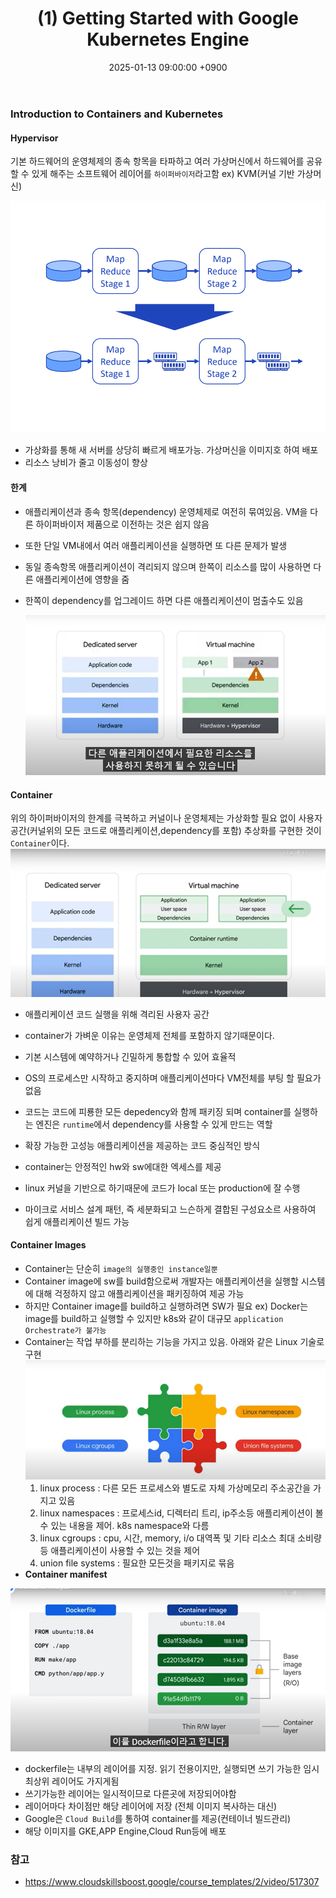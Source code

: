 ﻿---
title: "(1) Getting Started with Google Kubernetes Engine"
date : 2025-01-13 09:00:00 +0900
categories: [Kubernetes,GKE]
tags : [gcp,wif]
---

### **Introduction to Containers and Kubernetes**

####  **Hypervisor** 
기본 하드웨어의 운영체제의 종속 항목을 타파하고 여러 가상머신에서 하드웨어를 공유할 수 있게 해주는 소프트웨어 레이어를 `하이퍼바이저`라고함 ex) KVM(커널 기반 가상머신)

![hypervisor](image.png)

- 가상화를 통해 새 서버를 상당히 빠르게 배포가능. 가상머신을 이미지호 하여 배포
- 리소스 낭비가 줄고 이동성이 향상
    

#### **한계** 
- 애플리케이션과 종속 항목(dependency) 운영체제로 여전히 묶여있음. VM을 다른 하이퍼바이저 제품으로 이전하는 것은 쉽지 않음
- 또한 단일 VM내에서 여러 애플리케이션을 실행하면 또 다른 문제가 발생
- 동일 종속항목 애플리케이션이 격리되지 않으며 한쪽이 리소스를 많이 사용하면 다른 애플리케이션에 영향을 줌
- 한쪽이 dependency를 업그레이드 하면 다른 애플리케이션이 멈출수도 있음
  
    ![vm](../assets/img/2025-01-15-k8s-gke-gcloud/image-1.png)
    
#### **Container**
위의 하이퍼바이저의 한계를 극복하고 커널이나 운영체제는 가상화할 필요 없이 사용자 공간(커널위의 모든 코드로 애플리케이션,dependency를 포함) 추상화를 구현한 것이 `Container`이다. 
![container](../assets/img/2025-01-15-k8s-gke-gcloud/image-2.png)

- 애플리케이션 코드 실행을 위해 격리된 사용자 공간
- container가 가벼운 이유는 운영체제 전체를 포함하지 않기때문이다. 
- 기본 시스템에 예약하거나 긴밀하게 통합할 수 있어 효율적
- OS의 프로세스만 시작하고 중지하며 애플리케이션마다 VM전체를 부팅 할 필요가 없음
- 코드는 코드에 피룡한 모든 depedency와 함께 패키징 되며 container를 실행하는 엔진은 `runtime`에서 dependency를 사용할 수 있게 만드는 역할
  
- 확장 가능한 고성능 애플리케이션을 제공하는 코드 중심적인 방식
- container는 안정적인 hw와 sw에대한 엑세스를 제공
- linux 커널을 기반으로 하기때문에 코드가 local 또는 production에 잘 수행 
- 마이크로 서비스 설계 패턴, 즉 세분화되고 느슨하게 결합된 구성요소르 사용하여 쉽게 애플리케이션 빌드 가능

#### **Container Images**
- Container는 단순히 `image의 실행중인 instance일뿐`
- Container image에 sw를 build함으로써 개발자는 애플리케이션을 실행할 시스템에 대해 걱정하지 않고 애플리케이션을 패키징하여 제공 가능
- 하지만 Container image를 build하고 실행하려면 SW가 필요 ex) Docker는 image를 build하고 실행할 수 있지만 k8s와 같이 대규모 `application Orchestrate가 불가능 `
- Container는 작업 부하를 분리하는 기능을 가지고 있음. 아래와 같은 Linux 기술로 구현
  ![linux](../assets/img/2025-01-15-k8s-gke-gcloud/image-3.png)
    1. linux process :  다른 모든 프로세스와 별도로 자체 가상메모리 주소공간을 가지고 있음
    2. linux namespaces : 프로세스id, 디렉터리 트리, ip주소등 애플리케이션이 볼 수 있는 내용을 제어. k8s namespace와 다름
    3. linux cgroups : cpu, 시간, memory, i/o 대역폭 및 기타 리소스 최대 소비량등 애플리케이션이 사용할 수 있는 것을 제어
    4. union file systems : 필요한 모든것을 패키지로 묶음
- **Container manifest**

![Container manifest](../assets/img/2025-01-15-k8s-gke-gcloud/image5.png)

- dockerfile는 내부의 레이어를 지정. 읽기 전용이지만, 실행되면 쓰기 가능한 임시 최상위 레이어도 가지게됨
- 쓰기가능한 레이어는 일시적이므로 다른곳에 저장되어야함 
- 레이어마다 차이점만 해당 레이어에 저장 (전체 이미지 복사하는 대신)
- Google은 `Cloud Build`를 통하여 container를 제공(컨테이너 빌드관리)
- 해당 이미지를 GKE,APP Engine,Cloud Run등에 배포

### 참고
- <https://www.cloudskillsboost.google/course_templates/2/video/517307>
